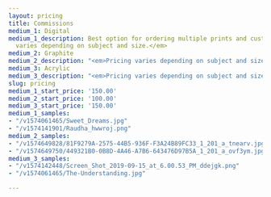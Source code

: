 ```yaml
---
layout: pricing
title: Commissions
medium_1: Digital
medium_1_description: Best option for ordering multiple prints and custom sizes. <em>Pricing
  varies depending on subject and size.</em>
medium_2: Graphite
medium_2_description: "<em>Pricing varies depending on subject and size.</em>"
medium_3: Acrylic
medium_3_description: "<em>Pricing varies depending on subject and size.</em>"
slug: pricing
medium_1_start_price: '150.00'
medium_2_start_price: '100.00'
medium_3_start_price: '150.00'
medium_1_samples:
- "/v1574061465/Sweet_Dreams.jpg"
- "/v1574141901/Raudha_hwwroj.png"
medium_2_samples:
- "/v1574649828/81F9279A-2575-44B5-936F-F3A24B89FC33_1_201_a_tnearv.jpg"
- "/v1574649750/449321B0-0B8D-4A46-A7B6-643476D97B5A_1_201_a_ovf3ym.jpg"
medium_3_samples:
- "/v1574142448/Screen_Shot_2019-09-15_at_6.00.53_PM_ddejgk.png"
- "/v1574061465/The-Understanding.jpg"

---
```

